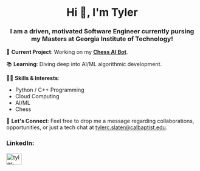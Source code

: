 <h1 align="center">Hi 👋, I'm Tyler</h1>
<h3 align="center">I am a driven, motivated Software Engineer currently pursing my Masters at Georgia Institute of Technology!</h3>


🔧 **Current Project**: Working on my [**Chess AI Bot**]([https://github.com/Tslater01/SolvingPokemonPlatinum](https://github.com/Tslater01/chessAI)). 

📚 **Learning**: Diving deep into AI/ML algorithmic development.

👩‍💻 **Skills & Interests**:
- Python / C++ Programming
- Cloud Computing
- AI/ML
- Chess 

📩 **Let's Connect**: Feel free to drop me a message regarding collaborations, opportunities, or just a tech chat at [tylerc.slater@calbaptist.edu](mailto:tylerc.slater@calbaptist.edu).

<h3 align="left">LinkedIn:</h3>
<p align="left">
<a href="https://linkedin.com/in/tyler-slater-" target="blank"><img align="center" src="https://raw.githubusercontent.com/rahuldkjain/github-profile-readme-generator/master/src/images/icons/Social/linked-in-alt.svg" alt="tyler-slater-" height="30" width="40" /></a>
</p>

